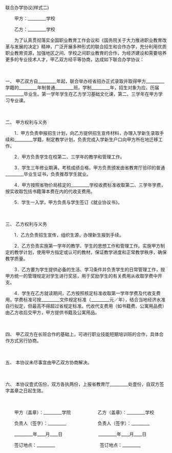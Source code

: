 



联合办学协议(样式二)



 

　　甲方：_________学校　　

　　乙方：_________学校　　

　　为了认真贯彻落实全国职业教育工作会议和《国务院关于大力推进职业教育改革与发展的决定》精神，广泛开展多种形式的联合招生和合作办学，充分利用优质职业教育资源，加强地区之间、学校之间职业教育的合作，为经济建设和需要培养更多的专业技术人才，甲乙双方经平等协商，达成如下联合办学协议：

　　

一、
甲乙双方自_________年起，联合举办经省招办正式录取并取得甲方_________学籍的_________年制普通_________班。学制_________年，招生对象为应、历届_________毕业生。第一学年学生在乙方学习基础文化课，第二、三学年在甲方学习专业课。

　　

二、
甲方权利与义务

　　1．甲方负责申报招生计划，向乙方提供招生宣传材料，办理入学新生录取手续和_________学籍，制定教学计划，负责完成入学新生户口向甲方所在地迁移工作。

　　2．甲方负责学生在校第二、三学年的教学和管理工作。

　　3．学生三年修业期满，考核成绩合格，甲方负责颁发由省教育厅验印的普通_________毕业生证书，负责推荐学生就业。

　　4．甲方按照省物价局核定的_________学校收费标准收取第二、三学年学费，按实收取包括书籍簿本费在内的代收支费用。

　　5．学生一入学，甲方负责与学生签订《就业协议书》。

　　

三、
乙方权利与义务

　　1．乙方负责招生宣传，组织生源，办理新生报到手续。

　　2．乙方负责实施第一学年的教学、学生的思想工作和管理工作。实施甲方制定的教学计划，使用甲方指定或认可的教材，保证教学进度和正常教学秩序，确保教学质量。

　　3．乙方要为学生提供必备的生活、学习条件并负责学生的日常管理工作，按甲方统一的管理规定对学生进行奖惩，用于奖励学生的有关费用从收取学费中开支。

　　4．学生在乙方就读期间，乙方按照核定标准收取第一学年学费及代收支费用。学费标准可按_________文件规定标准（_________元／年），结合当地经济水准自行拟定，但最高不得超过省规定标准。代收代支费用（如书籍费、公寓用品费）由乙方收后交甲方，甲方提供书籍及公寓用品。

　　

四、
甲乙双方在长班合作的基础上，可进行职业技能短期培训班的合作，具体合作方式另行协商。

　　

五、
本协议未尽事宜由甲乙双方协商解决。

　　

六、
本协议壹式伍份，双方各执两份，上报省教育厅_________处壹份，自双方签字盖章之日起生效。　

　　　

　　甲方（盖章）：_________学院　　　　　　乙方（盖章）：_________学校　　

　　负责人（签字）：_________　　　　　　　负责人（签字）：_________　　

　　_________年____月____日　　　　　　　　_________年____月____日　　

　　签订地点：_________　　　　　　　　　　签订地点：_________